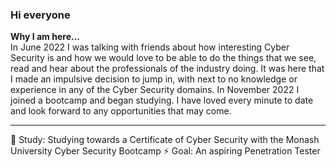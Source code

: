 ### **Hi everyone**
**Why I am here...** <br />
In June 2022 I was talking with friends about how interesting Cyber Security is and how we would love to be able to do the things that we see, read and hear about the professionals of the industry doing. It was here that I made an impulsive decision to jump in, with next to no knowledge or experience in any of the Cyber Security domains.
In November 2022 I joined a bootcamp and began studying. I have loved every minute to date and look forward to any opportunities that may come. 

---

🌱 Study:    Studying towards a Certificate of Cyber Security with the Monash University Cyber Security Bootcamp
⚡ Goal:     An aspiring Penetration Tester
